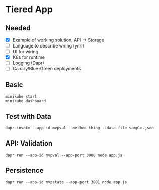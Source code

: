 # Tiered App

## Needed
- [X] Example of working solution; API -> Storage
- [ ] Language to describe wiring (yml)
- [ ] UI for wiring
- [X] K8s for runtime
- [ ] Logging (Dapr)
- [ ] Canary/Blue-Green deployments

## Basic
```
minikube start
minikube dashboard
```

## Test with Data
```
dapr invoke --app-id mvpval --method thing --data-file sample.json
```

## API: Validation
```
dapr run --app-id mvpval --app-port 3000 node app.js
```

## Persistence
```
dapr run --app-id mvpstate --app-port 3001 node app.js
```